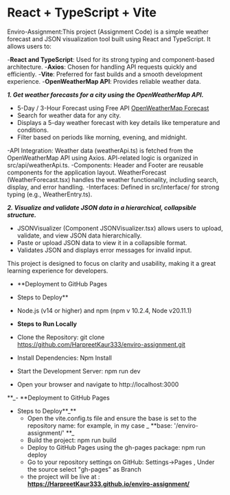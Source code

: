 # React + TypeScript + Vite

Enviro-Assignment:This project (Assignment Code) is a simple weather forecast and JSON visualization tool built using React and TypeScript. It allows users to:

-**React and TypeScript**: Used for its strong typing and component-based architecture.
-**Axios**: Chosen for handling API requests quickly and efficiently.
-**Vite**: Preferred for fast builds and a smooth development experience.
-**OpenWeatherMap API**: Provides reliable weather data.

_**1. Get weather forecasts for a city using the OpenWeatherMap API.**_  
- 5-Day / 3-Hour Forecast using Free API [OpenWeatherMap Forecast](https://openweathermap.org/forecast5)  
- Search for weather data for any city.  
- Displays a 5-day weather forecast with key details like temperature and conditions.  
- Filter based on periods like morning, evening, and midnight.  


 -API Integration: Weather data (weatherApi.ts) is fetched from the OpenWeatherMap API using Axios. API-related logic is organized in src/api/weatherApi.ts.
 -Components: Header and Footer are reusable components for the application layout. WeatherForecast (WeatherForecast.tsx) handles the weather functionality, including search, display, and error handling.
 -Interfaces: Defined in src/interface/ for strong typing (e.g., WeatherEntry.ts).


**_2. Visualize and validate JSON data in a hierarchical, collapsible structure._**
 - JSONVisualizer (Component JSONVisualizer.tsx) allows users to upload, validate, and view JSON data hierarchically.
 - Paste or upload JSON data to view it in a collapsible format.
 - Validates JSON and displays error messages for invalid input.



This project is designed to focus on clarity and usability, making it a great learning experience for developers.

- **Deployment to GitHub Pages
- Steps to Deploy**
 -  Node.js (v14 or higher) and npm (npm v 10.2.4, Node v20.11.1)

- **Steps to Run Locally**
 - Clone the Repository: git clone https://github.com/HarpreetKaur333/enviro-assignment.git
- Install Dependencies: Npm Install
 - Start the Development Server: npm run dev
- Open your browser and navigate to http://localhost:3000

**_- **Deployment to GitHub Pages
- Steps to Deploy**_**
  - Open the vite.config.ts file and ensure the base is set to the repository name: for example, in my case _ **base: '/enviro-assignment/' **_
  - Build the project: npm run build
  - Deploy to GitHub Pages using the gh-pages package: npm run deploy
  - Go to your repository settings on GitHub: Settings->Pages , Under the source select "gh-pages" as Branch
  - the project will be live at : **https://HarpreetKaur333.github.io/enviro-assignment/**


